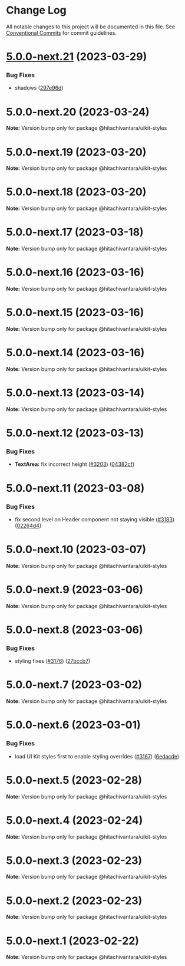 # Change Log

All notable changes to this project will be documented in this file.
See [Conventional Commits](https://conventionalcommits.org) for commit guidelines.

# [5.0.0-next.21](https://github.com/lumada-design/hv-uikit-react/compare/@hitachivantara/uikit-styles@5.0.0-next.20...@hitachivantara/uikit-styles@5.0.0-next.21) (2023-03-29)

### Bug Fixes

- shadows ([297e96d](https://github.com/lumada-design/hv-uikit-react/commit/297e96d45fcdd879782b7f3c71020979f91febc9))

# 5.0.0-next.20 (2023-03-24)

**Note:** Version bump only for package @hitachivantara/uikit-styles

# 5.0.0-next.19 (2023-03-20)

**Note:** Version bump only for package @hitachivantara/uikit-styles

# 5.0.0-next.18 (2023-03-20)

**Note:** Version bump only for package @hitachivantara/uikit-styles

# 5.0.0-next.17 (2023-03-18)

**Note:** Version bump only for package @hitachivantara/uikit-styles

# 5.0.0-next.16 (2023-03-16)

**Note:** Version bump only for package @hitachivantara/uikit-styles

# 5.0.0-next.15 (2023-03-16)

**Note:** Version bump only for package @hitachivantara/uikit-styles

# 5.0.0-next.14 (2023-03-16)

**Note:** Version bump only for package @hitachivantara/uikit-styles

# 5.0.0-next.13 (2023-03-14)

**Note:** Version bump only for package @hitachivantara/uikit-styles

# 5.0.0-next.12 (2023-03-13)

### Bug Fixes

- **TextArea:** fix incorrect height ([#3203](https://github.com/lumada-design/hv-uikit-react/issues/3203)) ([04382cf](https://github.com/lumada-design/hv-uikit-react/commit/04382cf64cc0aaefdbe92e5faece1c6471b8ab7e))

# 5.0.0-next.11 (2023-03-08)

### Bug Fixes

- fix second level on Header component not staying visible ([#3183](https://github.com/lumada-design/hv-uikit-react/issues/3183)) ([02264d4](https://github.com/lumada-design/hv-uikit-react/commit/02264d435e758438745f40bb7e0c2fe225eff611))

# 5.0.0-next.10 (2023-03-07)

**Note:** Version bump only for package @hitachivantara/uikit-styles

# 5.0.0-next.9 (2023-03-06)

**Note:** Version bump only for package @hitachivantara/uikit-styles

# 5.0.0-next.8 (2023-03-06)

### Bug Fixes

- styling fixes ([#3176](https://github.com/lumada-design/hv-uikit-react/issues/3176)) ([27bccb7](https://github.com/lumada-design/hv-uikit-react/commit/27bccb703ea93f3f92b868ef43331924b8ca9ded))

# 5.0.0-next.7 (2023-03-02)

**Note:** Version bump only for package @hitachivantara/uikit-styles

# 5.0.0-next.6 (2023-03-01)

### Bug Fixes

- load UI Kit styles first to enable styling overrides ([#3167](https://github.com/lumada-design/hv-uikit-react/issues/3167)) ([6edacde](https://github.com/lumada-design/hv-uikit-react/commit/6edacde1e3d090f6e1228693b3e5628fe776fecf))

# 5.0.0-next.5 (2023-02-28)

**Note:** Version bump only for package @hitachivantara/uikit-styles

# 5.0.0-next.4 (2023-02-24)

**Note:** Version bump only for package @hitachivantara/uikit-styles

# 5.0.0-next.3 (2023-02-23)

**Note:** Version bump only for package @hitachivantara/uikit-styles

# 5.0.0-next.2 (2023-02-23)

**Note:** Version bump only for package @hitachivantara/uikit-styles

# 5.0.0-next.1 (2023-02-22)

**Note:** Version bump only for package @hitachivantara/uikit-styles
